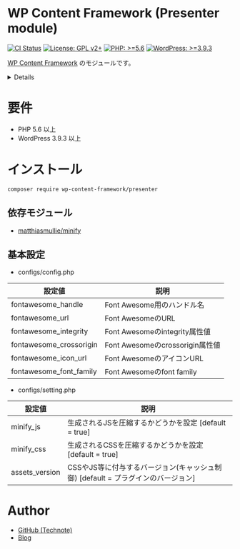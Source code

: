 # WP Content Framework (Presenter module)

[![CI Status](https://github.com/wp-content-framework/presenter/workflows/CI/badge.svg)](https://github.com/wp-content-framework/presenter/actions)
[![License: GPL v2+](https://img.shields.io/badge/License-GPL%20v2%2B-blue.svg)](http://www.gnu.org/licenses/gpl-2.0.html)
[![PHP: >=5.6](https://img.shields.io/badge/PHP-%3E%3D5.6-orange.svg)](http://php.net/)
[![WordPress: >=3.9.3](https://img.shields.io/badge/WordPress-%3E%3D3.9.3-brightgreen.svg)](https://wordpress.org/)

[WP Content Framework](https://github.com/wp-content-framework/core) のモジュールです。

<!-- START doctoc generated TOC please keep comment here to allow auto update -->
<!-- DON'T EDIT THIS SECTION, INSTEAD RE-RUN doctoc TO UPDATE -->
<details>
<summary>Details</summary>

- [要件](#%E8%A6%81%E4%BB%B6)
- [インストール](#%E3%82%A4%E3%83%B3%E3%82%B9%E3%83%88%E3%83%BC%E3%83%AB)
  - [依存モジュール](#%E4%BE%9D%E5%AD%98%E3%83%A2%E3%82%B8%E3%83%A5%E3%83%BC%E3%83%AB)
  - [基本設定](#%E5%9F%BA%E6%9C%AC%E8%A8%AD%E5%AE%9A)
- [Author](#author)

</details>
<!-- END doctoc generated TOC please keep comment here to allow auto update -->

# 要件
- PHP 5.6 以上
- WordPress 3.9.3 以上

# インストール

``` composer require wp-content-framework/presenter ```

## 依存モジュール
* [matthiasmullie/minify](https://github.com/matthiasmullie/minify)

## 基本設定
- configs/config.php

|設定値|説明|
|---|---|
|fontawesome_handle|Font Awesome用のハンドル名|
|fontawesome_url|Font AwesomeのURL|
|fontawesome_integrity|Font Awesomeのintegrity属性値|
|fontawesome_crossorigin|Font Awesomeのcrossorigin属性値|
|fontawesome_icon_url|Font AwesomeのアイコンURL|
|fontawesome_font_family|Font Awesomeのfont family|

- configs/setting.php

|設定値|説明|
|---|---|
|minify_js|生成されるJSを圧縮するかどうかを設定 \[default = true]|
|minify_css|生成されるCSSを圧縮するかどうかを設定 \[default = true]|
|assets_version|CSSやJS等に付与するバージョン(キャッシュ制御) \[default = プラグインのバージョン]|

# Author
- [GitHub (Technote)](https://github.com/technote-space)
- [Blog](https://technote.space)
